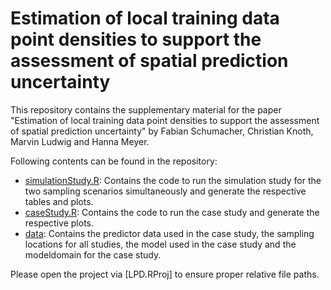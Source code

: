 # Estimation of local training data point densities to support the assessment of spatial prediction uncertainty
This repository contains the supplementary material for the paper "Estimation of local training data point densities to support the assessment of spatial prediction uncertainty" by Fabian Schumacher, Christian Knoth, Marvin Ludwig and Hanna Meyer.

Following contents can be found in the repository:

* [simulationStudy.R](code/simulationStudy_withPlotting.R): Contains the code to run the simulation study for the two sampling scenarios simultaneously and generate the respective tables and plots.
* [caseStudy.R](code/caseStudy.R): Contains the code to run the case study and generate the respective plots.
* [data](data/): Contains the predictor data used in the case study, the sampling locations for all studies, the model used in the case study and the modeldomain for the case study.

Please open the project via [LPD.RProj] to ensure proper relative file paths.